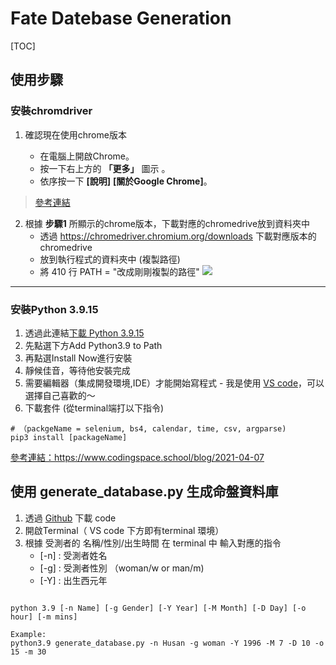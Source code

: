# Fate Datebase Generation
[TOC]

## 使用步驟

### 安裝chromdriver
1. 確認現在使用chrome版本

     - 在電腦上開啟Chrome。
     - 按一下右上方的 **「更多」** 圖示 。
     - 依序按一下 **[說明]** **[關於Google Chrome]**。

> [參考連結](https://support.google.com/chrome/answer/95414?hl=zh-Hant&co=GENIE.Platform%3DDesktop)

2. 根據 **步驟1** 所顯示的chrome版本，下載對應的chromedrive放到資料夾中
    - 透過 https://chromedriver.chromium.org/downloads 下載對應版本的chromedrive
    - 放到執行程式的資料夾中 (複製路徑)
    - 將 410 行 PATH = "改成剛剛複製的路徑" 
![](https://i.imgur.com/oSC0gPh.png)


---

### 安裝Python 3.9.15

1. 透過此連結[下載 Python 3.9.15 ](https://www.python.org/downloads/release/python-3915/)
2. 先點選下方Add Python3.9 to Path
3. 再點選Install Now進行安裝
4. 靜候佳音，等待他安裝完成
5. 需要編輯器（集成開發環境,IDE）才能開始寫程式 - 我是使用 [VS code](https://code.visualstudio.com/)，可以選擇自己喜歡的～
6. 下載套件 (從terminal端打以下指令)
```
# （packgeName = selenium, bs4, calendar, time, csv, argparse)
pip3 install [packageName]
```
[參考連結：https://www.codingspace.school/blog/2021-04-07
](https://www.codingspace.school/blog/2021-04-07)

## 使用 generate_database.py 生成命盤資料庫

1. 透過 [Github](https://github.com/Essen-Lin/Fate/blob/main/generate_database.py) 下載 code 
2. 開啟Terminal（ VS code 下方即有terminal 環境）
3. 根據 受測者的 名稱/性別/出生時間 在 terminal 中 輸入對應的指令 
    * [-n] : 受測者姓名
    * [-g] : 受測者性別 （woman/w or man/m)
    * [-Y] : 出生西元年


```

python 3.9 [-n Name] [-g Gender] [-Y Year] [-M Month] [-D Day] [-o hour] [-m mins]

Example:
python3.9 generate_database.py -n Husan -g woman -Y 1996 -M 7 -D 10 -o 15 -m 30

```